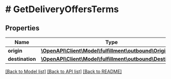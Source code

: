 # # GetDeliveryOffersTerms

## Properties

Name | Type | Description | Notes
------------ | ------------- | ------------- | -------------
**origin** | [**\OpenAPI\Client\Model\fulfillment\outbound\Origin**](Origin.md) |  |
**destination** | [**\OpenAPI\Client\Model\fulfillment\outbound\Destination**](Destination.md) |  |

[[Back to Model list]](../../README.md#models) [[Back to API list]](../../README.md#endpoints) [[Back to README]](../../README.md)
